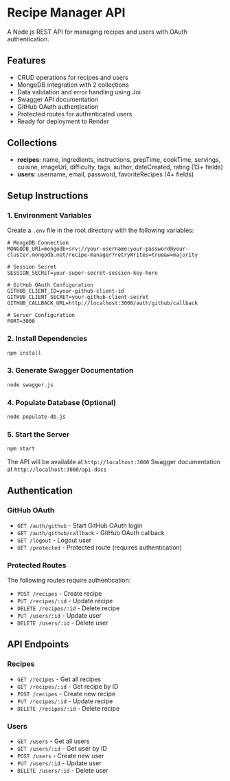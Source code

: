# Recipe Manager API

A Node.js REST API for managing recipes and users with OAuth authentication.

## Features
- CRUD operations for recipes and users
- MongoDB integration with 2 collections
- Data validation and error handling using Joi
- Swagger API documentation
- GitHub OAuth authentication
- Protected routes for authenticated users
- Ready for deployment to Render

## Collections
- **recipes**: name, ingredients, instructions, prepTime, cookTime, servings, cuisine, imageUrl, difficulty, tags, author, dateCreated, rating (13+ fields)
- **users**: username, email, password, favoriteRecipes (4+ fields)

## Setup Instructions

### 1. Environment Variables
Create a `.env` file in the root directory with the following variables:

```env
# MongoDB Connection
MONGODB_URI=mongodb+srv://your-username:your-password@your-cluster.mongodb.net/recipe-manager?retryWrites=true&w=majority

# Session Secret
SESSION_SECRET=your-super-secret-session-key-here

# GitHub OAuth Configuration
GITHUB_CLIENT_ID=your-github-client-id
GITHUB_CLIENT_SECRET=your-github-client-secret
GITHUB_CALLBACK_URL=http://localhost:3000/auth/github/callback

# Server Configuration
PORT=3000
```

### 2. Install Dependencies
```bash
npm install
```

### 3. Generate Swagger Documentation
```bash
node swagger.js
```

### 4. Populate Database (Optional)
```bash
node populate-db.js
```

### 5. Start the Server
```bash
npm start
```

The API will be available at `http://localhost:3000`
Swagger documentation at `http://localhost:3000/api-docs`

## Authentication

### GitHub OAuth
- `GET /auth/github` - Start GitHub OAuth login
- `GET /auth/github/callback` - GitHub OAuth callback
- `GET /logout` - Logout user
- `GET /protected` - Protected route (requires authentication)

### Protected Routes
The following routes require authentication:
- `POST /recipes` - Create recipe
- `PUT /recipes/:id` - Update recipe  
- `DELETE /recipes/:id` - Delete recipe
- `PUT /users/:id` - Update user
- `DELETE /users/:id` - Delete user

## API Endpoints

### Recipes
- `GET /recipes` - Get all recipes
- `GET /recipes/:id` - Get recipe by ID
- `POST /recipes` - Create new recipe
- `PUT /recipes/:id` - Update recipe
- `DELETE /recipes/:id` - Delete recipe

### Users
- `GET /users` - Get all users
- `GET /users/:id` - Get user by ID
- `POST /users` - Create new user
- `PUT /users/:id` - Update user
- `DELETE /users/:id` - Delete user